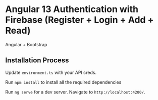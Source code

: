 # Angular 13 Authentication with Firebase (Register + Login + Add + Read)
Angular + Bootstrap

## Installation Process
Update `environment.ts` with your API creds.

Run `npm install` to install all the required dependencies

Run `ng serve` for a dev server. Navigate to `http://localhost:4200/`. 
